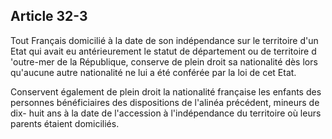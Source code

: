Article 32-3
----
Tout Français domicilié à la date de son indépendance sur le territoire d'un
Etat qui avait eu antérieurement le statut de département ou de territoire d
'outre-mer de la République, conserve de plein droit sa nationalité dès lors
qu'aucune autre nationalité ne lui a été conférée par la loi de cet Etat.

Conservent également de plein droit la nationalité française les enfants des
personnes bénéficiaires des dispositions de l'alinéa précédent, mineurs de dix-
huit ans à la date de l'accession à l'indépendance du territoire où leurs
parents étaient domiciliés.

